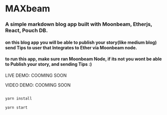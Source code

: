 # MAXbeam
### A simple markdown blog app built with Moonbeam, Etherjs, React, Pouch DB.


#### on this blog app you will be able to publish your story(like medium blog) send Tips to user that Integrates to Ether via Moonbeam node.

#### to run this app, make sure ran Moonbeam Node, if its not you wont be able to Publish your story, and sending Tips :)

LIVE DEMO: COOMING SOON

VIDEO DEMO: COOMING SOON

```jsx

yarn install

yarn start
```


